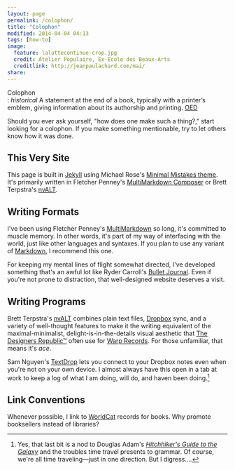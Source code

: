 ```yaml
---
layout: page
permalink: /colophon/
title: "Colophon"
modified: 2014-04-04 04:13
tags: [how-to]
image:
  feature: laluttecontinue-crop.jpg
  credit: Atelier Populaire, Ex-Ecole des Beaux-Arts
  creditlink: http://jeanpaulachard.com/mai/
share: 
---
```


Colophon  
: *historical* A statement at the end of a book, typically with a printer’s emblem, giving information about its authorship and printing. [OED](http://www.oxforddictionaries.com/us/definition/american_english/colophon)

Should you ever ask yourself, "how does one make such a thing?," start looking for a colophon. If you make something mentionable, try to let others know how it was done.   

## This Very Site  

This page is built in [Jekyll](http://jekyllrb.com) using Michael Rose's [Minimal Mistakes theme](http://mmistakes.github.io/minimal-mistakes). It's primarily written in Fletcher Penney's [MultiMarkdown Composer](http://multimarkdown.com/) or Brett Terpstra's [nvALT][nvALT].  

[nvALT]: http://brettterpstra.com/projects/nvalt/.   

## Writing Formats  

I've been using Fletcher Penney's [MultiMarkdown][mmd] so long, it's committed to muscle memory. In other words, it's part of my way of interfacing with the world, just like other languages and syntaxes. If you plan to use any variant of [Markdown](http://daringfireball.net/projects/markdown/), I recommend this one.  

For keeping my mental lines of flight somewhat directed, I've developed something that's an awful lot like Ryder Carroll's [Bullet Journal](http://www.bulletjournal.com/). Even if you're not prone to distraction, that well-designed website deserves a visit.  

[mmd]: http://fletcherpenney.net/multimarkdown/  

## Writing Programs   

Brett Terpstra's [nvALT][nvALT] combines plain text files, [Dropbox](http://www.dropbox.com) sync, and a variety of well-thought features to make it the writing equivalent of the maximal-minimalist, delight-is-in-the-details visual aesthetic that [The Designers Republic™](http://thedesignersrepublic.com/) often use for [Warp Records](http://warp.net/). For those unfamiliar, that means it's *ace*.  

Sam Nguyen's [TextDrop](https://www.textdropapp.com) lets you connect to your Dropbox notes even when you're not on your own device. I almost always have this open in a tab at work to keep a log of what I am doing, will do, and haven been doing.[^hgg]  

## Link Conventions   

Whenever possible, I link to [WorldCat](http://www.worldcat.org/) records for books. Why promote booksellers instead of libraries?   

[^hgg]: Yes, that last bit is a nod to Douglas Adam's [*Hitchhiker's Guide to the Galaxy*](http://www.worldcat.org/oclc/49710059) and the troubles time travel presents to grammar. Of course, we're all time traveling—just in one direction. But I digress.... 

